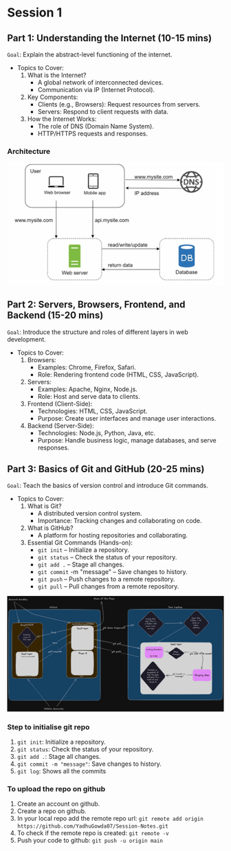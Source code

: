 # Session 1

## Part 1: Understanding the Internet (10-15 mins)

`Goal`: Explain the abstract-level functioning of the internet.

- Topics to Cover:
    1. What is the Internet?
        - A global network of interconnected devices.
        - Communication via IP (Internet Protocol).
    2. Key Components:
        - Clients (e.g., Browsers): Request resources from servers.
        - Servers: Respond to client requests with data.
    3. How the Internet Works:
        - The role of DNS (Domain Name System).
        - HTTP/HTTPS requests and responses.

### Architecture

![alt text](image-1.png)

## Part 2: Servers, Browsers, Frontend, and Backend (15-20 mins)

`Goal`: Introduce the structure and roles of different layers in web development.

- Topics to Cover:
    1. Browsers:
        - Examples: Chrome, Firefox, Safari.
        - Role: Rendering frontend code (HTML, CSS, JavaScript).
    2. Servers:
        - Examples: Apache, Nginx, Node.js.
        - Role: Host and serve data to clients.
    3. Frontend (Client-Side):
        - Technologies: HTML, CSS, JavaScript.
        - Purpose: Create user interfaces and manage user interactions.
    4. Backend (Server-Side):
        - Technologies: Node.js, Python, Java, etc.
        - Purpose: Handle business logic, manage databases, and serve responses.

## Part 3: Basics of Git and GitHub (20-25 mins)

`Goal`: Teach the basics of version control and introduce Git commands.

- Topics to Cover:
    1. What is Git?
        - A distributed version control system.
        - Importance: Tracking changes and collaborating on code.
    2. What is GitHub?
        - A platform for hosting repositories and collaborating.
    3. Essential Git Commands (Hands-on):
        - `git init` – Initialize a repository.
        - `git status` – Check the status of your repository.
        - `git add .` – Stage all changes.
        - `git commit` -m "message" – Save changes to history.
        - `git push` – Push changes to a remote repository.
        - `git pull` – Pull changes from a remote repository.

![alt text](Git-GitHub.png)

### Step to initialise git repo

1. `git init`: Initialize a repository.
2. `git status`: Check the status of your repository.
3. `git add .`: Stage all changes.
4. `git commit -m "message"`: Save changes to history.
5. `git log`: Shows all the commits

### To upload the repo on github

1. Create an account on github.
2. Create a repo on github.
3. In your local repo add the remote repo url: `git remote add origin https://github.com/YadhuGowda07/Session-Notes.git`
4. To check if the remote repo is created: `git remote -v`
5. Push your code to github: `git push -u origin main`
